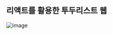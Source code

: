 
## 리액트를 활용한 투두리스트 웹


![image](https://github.com/yunn23/todoList/assets/106014838/bb6bb4db-dd82-4bda-9fc8-251ac1cb1a78)
